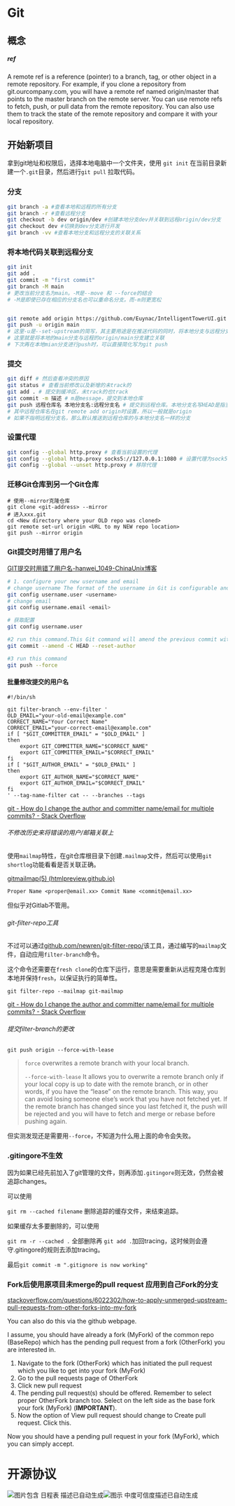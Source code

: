 # Git

## 概念

##### ref

A remote ref is a reference (pointer) to a branch, tag, or other object in a remote repository. For example, if you clone a repository from git.ourcompany.com, you will have a remote ref named origin/master that points to the master branch on the remote server. You can use remote refs to fetch, push, or pull data from the remote repository. You can also use them to track the state of the remote repository and compare it with your local repository.

## 开始新项目

拿到git地址和权限后，选择本地电脑中一个文件夹，使用 `git init` 在当前目录新建一个`.git`目录，然后进行`git pull` 拉取代码。

### 分支

```bash
git branch -a #查看本地和远程的所有分支
git branch -r #查看远程分支
git checkout -b dev origin/dev #创建本地分支dev并关联到远程origin/dev分支
git checkout dev #切换到dev分支进行开发
git branch -vv #查看本地分支和远程分支的关联关系
```

### 将本地代码关联到远程分支

```bash
git init
git add .
git commit -m "first commit"
git branch -M main 
# 更改当前分支名为main。-M是--move 和 --force的结合
# -M是即使已存在相应的分支名也可以重命名分支。而-m则更宽松


git remote add origin https://github.com/Euynac/IntelligentTowerUI.git
git push -u origin main
# 这里-u是--set-upstream的简写，其主要用途是在推送代码的同时，将本地分支与远程分支建立起关联关系。
# 这里就是将本地的main分支与远程的origin/main分支建立关联
# 下次再在本地mian分支进行push时，可以直接简化写为git push

```

### 提交


```bash
git diff # 然后查看冲突的原因
git status # 查看当前修改以及新增的未track的
git add . # 提交到缓冲区，未track的也track
git commit -m 描述 # m是message，提交到本地仓库
git push 远程仓库名 本地分支名:远程分支名 # 提交到远程仓库。本地分支名写HEAD是指当前本地工作的分支指针
# 其中远程仓库名在git remote add origin时设置，所以一般就是origin
# 如果不指明远程分支名，那么默认推送到远程仓库的与本地分支名一样的分支
```


### 设置代理

```bash
git config --global http.proxy # 查看当前设置的代理
git config --global http.proxy socks5://127.0.0.1:1080 # 设置代理为sock5（可换为http等），设置后同样作用于vs的git
git config --global --unset http.proxy # 移除代理
```

### 迁移Git仓库到另一个Git仓库

```shell
# 使用--mirror克隆仓库
git clone <git-address> --mirror
# 进入xxx.git
cd <New directory where your OLD repo was cloned>
git remote set-url origin <URL to my NEW repo location>
git push --mirror origin
```

### Git提交时用错了用户名

[GIT提交时用错了用户名-hanwei_1049-ChinaUnix博客](http://blog.chinaunix.net/uid-13746440-id-5586437.html)

```bash
# 1. configure your new username and email
# change username The format of the username in Git is configurable and can be set to either "username.user" or "user.name"
git config username.user <username>
# change email
git config username.email <email>

# 获取配置
git config username.user

#2 run this command.This Git command will amend the previous commit with the current changes and reset the author to the original author of the commit. The -C HEAD option specifies that the commit message should not be changed and the --reset-author option resets the author to the original author of the commit.
git commit --amend -C HEAD --reset-author

#3 run this command
git push --force
```

#### 批量修改提交的用户名

```shell
#!/bin/sh

git filter-branch --env-filter '
OLD_EMAIL="your-old-email@example.com"
CORRECT_NAME="Your Correct Name"
CORRECT_EMAIL="your-correct-email@example.com"
if [ "$GIT_COMMITTER_EMAIL" = "$OLD_EMAIL" ]
then
    export GIT_COMMITTER_NAME="$CORRECT_NAME"
    export GIT_COMMITTER_EMAIL="$CORRECT_EMAIL"
fi
if [ "$GIT_AUTHOR_EMAIL" = "$OLD_EMAIL" ]
then
    export GIT_AUTHOR_NAME="$CORRECT_NAME"
    export GIT_AUTHOR_EMAIL="$CORRECT_EMAIL"
fi
' --tag-name-filter cat -- --branches --tags
```

[git - How do I change the author and committer name/email for multiple commits? - Stack Overflow](https://stackoverflow.com/questions/750172/how-do-i-change-the-author-and-committer-name-email-for-multiple-commits)

###### 不修改历史来将错误的用户/邮箱关联上

使用`mailmap`特性，在git仓库根目录下创建`.mailmap`文件，然后可以使用`git shortlog`功能看看是否关联正确。

[gitmailmap(5) (htmlpreview.github.io)](https://htmlpreview.github.io/?https://raw.githubusercontent.com/newren/git-filter-repo/docs/html/gitmailmap.html)

```mailmap
Proper Name <proper@email.xx> Commit Name <commit@email.xx>
```

但似乎对Gitlab不管用。

###### git-filter-repo工具

不过可以通过[github.com/newren/git-filter-repo/](https://github.com/newren/git-filter-repo/)该工具，通过编写的`mailmap`文件，自动应用`filter-branch`命令。

这个命令还需要在`fresh clone`的仓库下运行，意思是需要重新从远程克隆仓库到本地并保持`fresh`，以保证执行的简单性。

```shell
git filter-repo --mailmap git-mailmap
```

[git - How do I change the author and committer name/email for multiple commits? - Stack Overflow](https://stackoverflow.com/questions/750172/how-do-i-change-the-author-and-committer-name-email-for-multiple-commits/9491696#9491696)

###### 提交filter-branch的更改

```shell
git push origin --force-with-lease
```

> `force` overwrites a remote branch with your local branch.
>
> `--force-with-lease` It allows you to overwrite a remote branch only if your local copy is up to date with the remote branch, or in other words, if you have the “lease” on the remote branch. This way, you can avoid losing someone else’s work that you have not fetched yet. If the remote branch has changed since you last fetched it, the push will be rejected and you will have to fetch and merge or rebase before pushing again.

但实测发现还是需要用`--force`，不知道为什么用上面的命令会失败。

### .gitingore不生效

因为如果已经先前加入了git管理的文件，则再添加`.gitingore`则无效，仍然会被追踪changes。

可以使用

`git rm --cached filename` 删除追踪的缓存文件，来结束追踪。

如果缓存太多要删除的，可以使用

`git rm -r --cached .` 全部删除再 `git add .`加回tracing，这时候则会遵守.gitingore的规则去添加tracing。

最后`git commit -m ".gitignore is now working"`

### Fork后使用原项目未merge的pull request 应用到自己Fork的分支

[stackoverflow.com/questions/6022302/how-to-apply-unmerged-upstream-pull-requests-from-other-forks-into-my-fork](https://stackoverflow.com/questions/6022302/how-to-apply-unmerged-upstream-pull-requests-from-other-forks-into-my-fork)

You can also do this via the github webpage.

I assume, you should have already a fork (MyFork) of the common repo (BaseRepo) which has the pending pull request from a fork (OtherFork) you are interested in.

1.  Navigate to the fork (OtherFork) which has initiated the pull request which you like to get into your fork (MyFork)
2.  Go to the pull requests page of OtherFork
3.  Click new pull request
4.  The pending pull request(s) should be offered. Remember to select proper OtherFork branch too. Select on the left side as the base fork your fork (MyFork) (**IMPORTANT**).
5.  Now the option of View pull request should change to Create pull request. Click this.

Now you should have a pending pull request in your fork (MyFork), which you can simply accept.

# 开源协议

![图片包含 日程表 描述已自动生成](../attachments/17120b1324d66fe52e161baeafee27c9.png)![图示 中度可信度描述已自动生成](../attachments/4b33b7e7acddea591e74cbea61b93da4.png)
